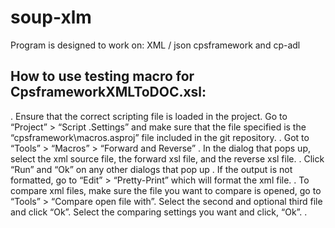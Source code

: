 # soup-xlm
Program is designed to work on:
XML / json cpsframework and cp-adl

## How to use testing macro for CpsframeworkXMLToDOC.xsl:

. Ensure that the correct scripting file is loaded in the project. Go to “Project” > “Script .Settings” and make sure that the file specified is the “cpsframework\macros.asproj” file included in the git repository.
. Got to “Tools” > “Macros” > “Forward and Reverse”
. In the dialog that pops up, select the xml source file, the forward xsl file, and the reverse xsl file.
. Click “Run” and “Ok” on any other dialogs that pop up
. If the output is not formatted, go to “Edit” > “Pretty-Print” which will format the xml file.
. To compare xml files, make sure the file you want to compare is opened, go to “Tools” > “Compare open file with”. Select the second and optional third file and click “Ok”. Select the comparing settings you want and click, “Ok”. . 